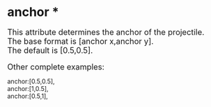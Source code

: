 # anchor *
<font size=4>This attribute determines the anchor of the projectile.    
The base format is [anchor x,anchor y].   
The default is [0.5,0.5].
</font>
<br/>
<br/>
<font size=4>Other complete examples:    </font>

anchor:[0.5,0.5],   
anchor:[1,0.5],   
anchor:[0.5,1],   
